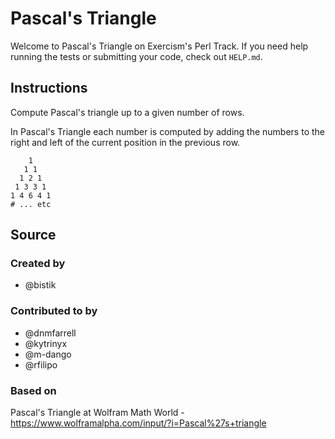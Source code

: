 # Pascal's Triangle

Welcome to Pascal's Triangle on Exercism's Perl Track.
If you need help running the tests or submitting your code, check out `HELP.md`.

## Instructions

Compute Pascal's triangle up to a given number of rows.

In Pascal's Triangle each number is computed by adding the numbers to the right and left of the current position in the previous row.

```text
    1
   1 1
  1 2 1
 1 3 3 1
1 4 6 4 1
# ... etc
```

## Source

### Created by

- @bistik

### Contributed to by

- @dnmfarrell
- @kytrinyx
- @m-dango
- @rfilipo

### Based on

Pascal's Triangle at Wolfram Math World - https://www.wolframalpha.com/input/?i=Pascal%27s+triangle
